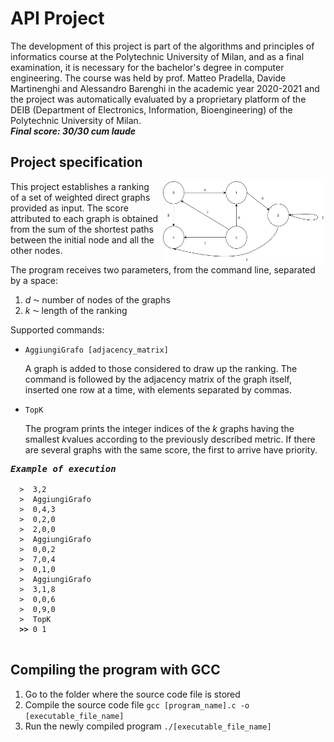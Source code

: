 # API Project 

The development of this project is part of the algorithms and principles of informatics course at the Polytechnic University of Milan, and as a final examination, it is necessary for the bachelor's degree in computer engineering. The course was held by prof. Matteo Pradella, Davide Martinenghi and Alessandro Barenghi in the academic year 2020-2021 and the project was automatically evaluated by a proprietary platform of the DEIB (Department of Electronics, Information, Bioengineering) of the Polytechnic University of Milan.<br>
***Final score: 30/30 cum laude***

## Project specification

<img src="/assets/graph_image.png" style="width:260px;height:130px;margin-left: 5px;" align="right"></p>
<p>This project establishes a ranking of a set of weighted direct graphs provided as input. The score attributed to each graph is obtained from the sum of the shortest paths between the initial node and all the other nodes.


<p>The program receives two parameters, from the command line, separated by a space:
  <ol>
    <li> <em>d </em>⁓ number of nodes of the graphs</li>
    <li> <em>k </em>⁓ length of the ranking</li>
  </ol>
</p>

<p>Supported commands:
  <ul>
    <li> 
      <p>
        <code>AggiungiGrafo [adjacency_matrix] </code>
      </p>
      <p>
        A graph is added to those considered to draw up the ranking. The command is
        followed by the adjacency matrix of the graph itself, inserted one row at a time,
        with elements separated by commas.
       </p>
    </li>
    <li> 
      <p>
        <code>TopK </code>
      </p>
      <p>
        The program prints the integer indices of the <em>k</em> graphs having the smallest 
        <em>k</em>values according to the previously described metric. If there are several 
        graphs with the same score, the first to arrive have priority.
      </p>
    </li>
  </ul>
</p>
<pre>
<b><i>Example of execution</i></b>
<code>
  >  <span>3,2</span>
  >  <span>AggiungiGrafo</span>
  >  <span>0,4,3</span>
  >  <span>0,2,0</span>
  >  <span>2,0,0</span>
  >  <span>AggiungiGrafo</span>
  >  <span>0,0,2</span>
  >  <span>7,0,4</span>
  >  <span>0,1,0</span>
  >  <span>AggiungiGrafo</span>
  >  <span>3,1,8</span>
  >  <span>0,0,6</span>
  >  <span>0,9,0</span>
  >  <span>TopK</span>
  <b>>></b> 0 1
 </code>
</pre>

## Compiling the program with GCC
1. Go to the folder where the source code file is stored
2. Compile the source code file <code>gcc [program_name].c -o [executable_file_name]</code>
3. Run the newly compiled program <code>./[executable_file_name]</code>
